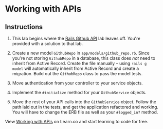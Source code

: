 # Working with APIs

## Instructions


1. This lab begins where the [Rails Github API](https://github.com/learn-co-curriculum/rails-github-api/) lab leaves off. You're provided with a solution to that lab.

2. Create a new model `GithubRepo` in `app/models/github_repo.rb`. Since you're not storing `GithubRepo` in a database, this class does _not_ need to inherit from Active Record. Create the file manually – using `rails g model` will automatically inherit from Active Record and create a migration. Build out the `GithubRepo` class to pass the model tests.

3. Move authentication from your controller to your service objects.

4. Implement the `#initialize` method for your `GithubService` objects.

5. Move the rest of your API calls into the `GithubService` object. Follow the path laid out in the tests, and get the application refactored and working. You will have to change the ERB file as well as your `#logged_in?` method.
<p data-visibility='hidden'>View <a href='https://learn.co/lessons/rails-refactoring-apis' title='Working with APIs'>Working with APIs</a> on Learn.co and start learning to code for free.</p>
